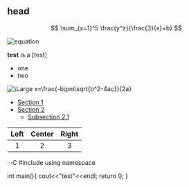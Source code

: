 ## head

$$
\sum_{x=1}^5 \frac{y^z}{\frac{3}{x}+b}
$$

<img src="https://latex.codecogs.com/svg.latex?\Large&space;\sum_{x=1}^5\frac{y^z}{\frac{3}{x}+b}" title="equation" />
    
**test** is a [test]

- one
- two

<img src="https://latex.codecogs.com/svg.latex?\Large&space;x=\frac{-b\pm\sqrt{b^2-4ac}}{2a}" title="\Large x=\frac{-b\pm\sqrt{b^2-4ac}}{2a}" />

- [Section 1](https://www.baidu.com/)
- [Section 2](#section-2)
    - [Subsection 2.1](#subsection-21)    
  

| Left  | Center | Right |
| :---: | :----: | :---: |
|   1   |   2    |   3   |

···C
#include <iostream>
using namespace

int main(){
    cout<<"test"<<endl;
    return 0;
}
```